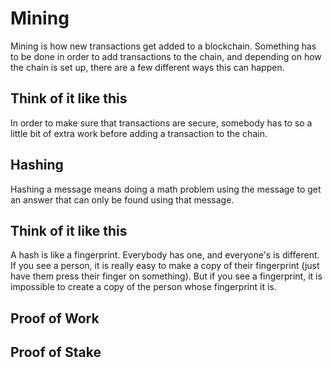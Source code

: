 # Mining
Mining is how new transactions get added to a blockchain. Something has to be done in order to add transactions to the chain, and depending on how the chain is set up, there are a few different ways this can happen.

## Think of it like this
In order to make sure that transactions are secure, somebody has to so a little bit of extra work before adding a transaction to the chain. 

## Hashing
Hashing a message means doing a math problem using the message to get an answer that can only be found using that message.

## Think of it like this
A hash is like a fingerprint. Everybody has one, and everyone's is different. If you see a person, it is really easy to make a copy of their fingerprint (just have them press their finger on something). But if you see a fingerprint, it is impossible to create a copy of the person whose fingerprint it is. 

## Proof of Work

## Proof of Stake
